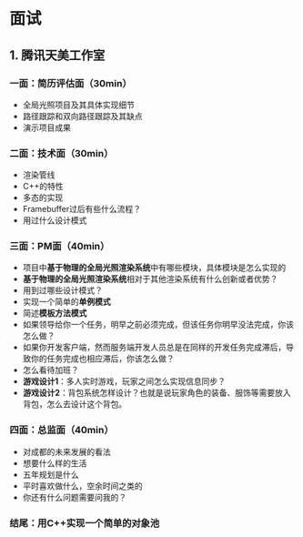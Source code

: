 # 面试

## 1. 腾讯天美工作室
### 一面：简历评估面（30min）
* 全局光照项目及其具体实现细节
* 路径跟踪和双向路径跟踪及其缺点
* 演示项目成果

### 二面：技术面（30min）
* 渲染管线
* C++的特性
* 多态的实现
* Framebuffer过后有些什么流程？
* 用过什么设计模式

### 三面：PM面（40min）
* 项目中**基于物理的全局光照渲染系统**中有哪些模块，具体模块是怎么实现的
* **基于物理的全局光照渲染系统**相对于其他渲染系统有什么创新或者优势？
* 用到过哪些设计模式？
* 实现一个简单的**单例模式**
* 简述**模板方法模式**
* 如果领导给你一个任务，明早之前必须完成，但该任务你明早没法完成，你该怎么做？
* 如果你开发客户端，然而服务端开发人员总是在同样的开发任务完成滞后，导致你的任务完成也相应滞后，你该怎么做？
* 怎么看待加班？
* **游戏设计1**：多人实时游戏，玩家之间怎么实现信息同步？
* **游戏设计2**：背包系统怎样设计？也就是说玩家角色的装备、服饰等需要放入背包，怎么去设计这个背包。

### 四面：总监面（40min）
* 对成都的未来发展的看法
* 想要什么样的生活
* 五年规划是什么
* 平时喜欢做什么，空余时间之类的
* 你还有什么问题需要问我的？

### 结尾：用C++实现一个简单的对象池
